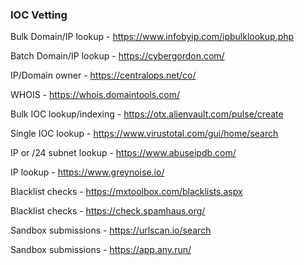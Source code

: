 ### IOC Vetting

Bulk Domain/IP lookup - https://www.infobyip.com/ipbulklookup.php

Batch Domain/IP lookup - https://cybergordon.com/

IP/Domain owner - https://centralops.net/co/

WHOIS - https://whois.domaintools.com/

Bulk IOC lookup/indexing - https://otx.alienvault.com/pulse/create

Single IOC lookup - https://www.virustotal.com/gui/home/search

IP or /24 subnet lookup - https://www.abuseipdb.com/

IP lookup - https://www.greynoise.io/

Blacklist checks - https://mxtoolbox.com/blacklists.aspx

Blacklist checks - https://check.spamhaus.org/

Sandbox submissions - https://urlscan.io/search

Sandbox submissions - https://app.any.run/
